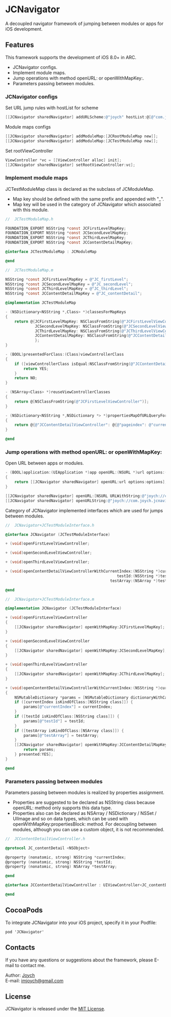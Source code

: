 # JCNavigator
A decoupled navigator framework of jumping between modules or apps for iOS development. 

## Features
This framework supports the development of iOS 8.0+ in ARC.

* JCNavigator configs.
* Implement module maps.
* Jump operations with method openURL: or openWithMapKey:.
* Parameters passing between modules.

### JCNavigator configs

Set URL jump rules with hostList for scheme
```objective-c
[[JCNavigator sharedNavigator] addURLScheme:@"joych" hostList:@[@"com.joych.JCNavigatorDemo"]];
```

Module maps configs
```objective-c
[[JCNavigator sharedNavigator] addModuleMap:[JCRootModuleMap new]];
[[JCNavigator sharedNavigator] addModuleMap:[JCTestModuleMap new]];
```

Set rootViewController
```objective-c
ViewController *vc = [[ViewController alloc] init];
[[JCNavigator sharedNavigator] setRootViewController:vc];
```

### Implement module maps

JCTestModuleMap class is declared as the subclass of JCModuleMap.
* Map key should be defined with the same prefix and appended with "_".
* Map key will be used in the category of JCNavigator which associated with this module.
```objective-c
//  JCTestModuleMap.h

FOUNDATION_EXPORT NSString *const JCFirstLevelMapKey;
FOUNDATION_EXPORT NSString *const JCSecondLevelMapKey;
FOUNDATION_EXPORT NSString *const JCThirdLevelMapKey;
FOUNDATION_EXPORT NSString *const JCContentDetailMapKey;

@interface JCTestModuleMap : JCModuleMap

@end
```
```objective-c
//  JCTestModuleMap.m

NSString *const JCFirstLevelMapKey = @"JC_firstLevel";
NSString *const JCSecondLevelMapKey = @"JC_secondLevel";
NSString *const JCThirdLevelMapKey = @"JC_thirdLevel";
NSString *const JCContentDetailMapKey = @"JC_contentDetail";

@implementation JCTestModuleMap

- (NSDictionary<NSString *,Class> *)classesForMapKeys
{
    return @{JCFirstLevelMapKey: NSClassFromString(@"JCFirstLevelViewController"),
             JCSecondLevelMapKey: NSClassFromString(@"JCSecondLevelViewController"),
             JCThirdLevelMapKey: NSClassFromString(@"JCThirdLevelViewController"),
             JCContentDetailMapKey: NSClassFromString(@"JCContentDetailViewController"),
             };
}

- (BOOL)presentedForClass:(Class)viewControllerClass
{
    if ([viewControllerClass isEqual:NSClassFromString(@"JCContentDetailViewController")]) {
        return YES;
    }
    return NO;
}

- (NSArray<Class> *)reuseViewControllerClasses
{
    return @[NSClassFromString(@"JCFirstLevelViewController")];
}

- (NSDictionary<NSString *,NSDictionary *> *)propertiesMapOfURLQueryForClasses
{
    return @{@"JCContentDetailViewController": @{@"pageindex": @"currentIndex"}};
}

@end
```

### Jump operations with method openURL: or openWithMapKey:

Open URL between apps or modules.
```objective-c
- (BOOL)application:(UIApplication *)app openURL:(NSURL *)url options:(NSDictionary<UIApplicationOpenURLOptionsKey, id> *)options
{
    return [[JCNavigator sharedNavigator] openURL:url options:options];
}
```
```objective-c
[[JCNavigator sharedNavigator] openURL:[NSURL URLWithString:@"joych://com.joych.JCNavigatorDemo/firstlevel"]];
[[JCNavigator sharedNavigator] openURLString:@"joych://com.joych.jcnavigatordemo/contentdetail?pageindex=1"];
```

Category of  JCNavigator implemented interfaces which are used for jumps between modules.
```objective-c
//  JCNavigator+JCTestModuleInterface.h

@interface JCNavigator (JCTestModuleInterface)

+ (void)openFirstLevelViewController;

+ (void)openSecondLevelViewController;

+ (void)openThirdLevelViewController;

+ (void)openContentDetailViewControllerWithCurrentIndex:(NSString *)currentIndex
                                                 testId:(NSString *)testId
                                              testArray:(NSArray *)testArray;

@end
```
```objective-c
//  JCNavigator+JCTestModuleInterface.m

@implementation JCNavigator (JCTestModuleInterface)

+ (void)openFirstLevelViewController
{
    [[JCNavigator sharedNavigator] openWithMapKey:JCFirstLevelMapKey];
}

+ (void)openSecondLevelViewController
{
    [[JCNavigator sharedNavigator] openWithMapKey:JCSecondLevelMapKey];
}

+ (void)openThirdLevelViewController
{
    [[JCNavigator sharedNavigator] openWithMapKey:JCThirdLevelMapKey];
}

+ (void)openContentDetailViewControllerWithCurrentIndex:(NSString *)currentIndex testId:(NSString *)testId testArray:(NSArray           *)testArray
{
    NSMutableDictionary *params = [NSMutableDictionary dictionaryWithCapacity:3];
    if ([currentIndex isKindOfClass:[NSString class]]) {
        params[@"currentIndex"] = currentIndex;
    }
    if ([testId isKindOfClass:[NSString class]]) {
        params[@"testId"] = testId;
    }
    if ([testArray isKindOfClass:[NSArray class]]) {
        params[@"testArray"] = testArray;
    }
    [[JCNavigator sharedNavigator] openWithMapKey:JCContentDetailMapKey propertiesBlock:^NSDictionary *{
        return params;
    } presented:YES];
}

@end
```

### Parameters passing between modules

Parameters passing between modules is realized by properties assignment.
* Properties are suggested to be declared as NSString class because openURL: method only supports this data type.
* Properties also can be declared as NSArray / NSDictionary / NSSet / UIImage and so on data types, which can be used with openWithMapKey:propertiesBlock: method. For decoupling between modules, although you can use a custom object, it is not recommended.
```objective-c
//  JCContentDetailViewController.h

@protocol JC_contentDetail <NSObject>

@property (nonatomic, strong) NSString *currentIndex;
@property (nonatomic, strong) NSString *testId;
@property (nonatomic, strong) NSArray *testArray;

@end

@interface JCContentDetailViewController : UIViewController<JC_contentDetail>

@end
```

## CocoaPods
To integrate JCNavigator into your iOS project, specify it in your Podfile:

    pod 'JCNavigator'

## Contacts
If you have any questions or suggestions about the framework, please E-mail to contact me.

Author: [Joych](https://github.com/imjoych)    
E-mail: imjoych@gmail.com

## License
JCNavigator is released under the [MIT License](https://github.com/imjoych/JCNavigator/blob/master/LICENSE).

